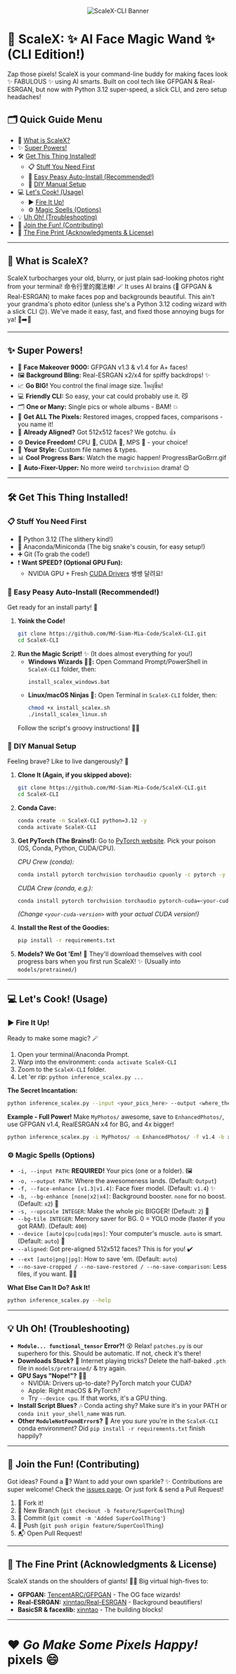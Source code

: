 <p align="center">
  <img src="assets/Banner.png" alt="ScaleX-CLI Banner">
</p>

# 🌟 ScaleX: ✨ AI Face Magic Wand ✨ (CLI Edition!)

Zap those pixels! ScaleX is your command-line buddy for making faces look ✨ FABULOUS ✨ using AI smarts. Built on cool tech like GFPGAN & Real-ESRGAN, but now with Python 3.12 super-speed, a slick CLI, and zero setup headaches!

## 🗂 Quick Guide Menu
- 📖 [What is ScaleX?](#-what-is-scalex)
- ✨ [Super Powers!](#-super-powers)
- 🛠️ [Get This Thing Installed!](#️-get-this-thing-installed)
  - 📋 [Stuff You Need First](#-stuff-you-need-first)
  - 🚀 [Easy Peasy Auto-Install (Recommended!)](#-easy-peasy-auto-install-recommended)
  - 🔩 [DIY Manual Setup](#-diy-manual-setup)
- 💻 [Let's Cook! (Usage)](#️-lets-cook-usage)
  - ▶️ [Fire It Up!](#️-fire-it-up)
  - ⚙️ [Magic Spells (Options)](#️-magic-spells-options)
- 💡 [Uh Oh! (Troubleshooting)](#-uh-oh-troubleshooting)
- 🤝 [Join the Fun! (Contributing)](#-join-the-fun-contributing)
- 📜 [The Fine Print (Acknowledgments & License)](#-the-fine-print-acknowledgments--license)

---

## 📖 What is ScaleX?
ScaleX turbocharges your old, blurry, or just plain sad-looking photos right from your terminal! 命令行里的魔法棒! 🪄 It uses AI brains (🧠 GFPGAN & Real-ESRGAN) to make faces pop and backgrounds beautiful. This ain't your grandma's photo editor (unless she's a Python 3.12 coding wizard with a slick CLI 😉). We've made it easy, fast, and fixed those annoying bugs for ya! 🐞➡️🦋

---

## ✨ Super Powers!
- 🚀 **Face Makeover 9000:** GFPGAN v1.3 & v1.4 for A+ faces!
- 🖼️ **Background Bling:** Real-ESRGAN x2/x4 for spiffy backdrops! ✨
- 📈 **Go BIG!** You control the final image size.  ใหญ่ขึ้น!
- 💻 **Friendly CLI:** So easy, your cat could probably use it. 😼
- 🗂 **One or Many:** Single pics or whole albums - BAM! 💥
- 🎨 **Get ALL The Pixels:** Restored images, cropped faces, comparisons - you name it!
- 🎯 **Already Aligned?** Got 512x512 faces? We gotchu. 👍
- ⚙️ **Device Freedom!** CPU 🐢, CUDA 🚀, MPS 🍎 - your choice!
- 📝 **Your Style:** Custom file names & types.
- 📊 **Cool Progress Bars:** Watch the magic happen!  ProgressBarGoBrrr.gif
- 🔧 **Auto-Fixer-Upper:** No more weird `torchvision` drama! 😌

---

## 🛠️ Get This Thing Installed!
### 📋 Stuff You Need First
- 🐍 Python 3.12 (The slithery kind!)
- 🐉 Anaconda/Miniconda (The big snake's cousin, for easy setup!)
- ➕ Git (To grab the code!)
- ❗ **Want SPEED? (Optional GPU Fun):**
  - NVIDIA GPU + Fresh [CUDA Drivers](https://www.nvidia.com/Download/index.aspx) 쌩쌩 달려요!

### 🚀 Easy Peasy Auto-Install (Recommended!)
Get ready for an install party! 🥳
1.  **Yoink the Code!**
    ```bash
    git clone https://github.com/Md-Siam-Mia-Code/ScaleX-CLI.git
    cd ScaleX-CLI
    ```
2.  **Run the Magic Script!** ✨ (It does almost everything for you!)
    *   **Windows Wizards 🧙‍♂️:**
        Open Command Prompt/PowerShell in `ScaleX-CLI` folder, then:
        ```batch
        install_scalex_windows.bat
        ```
    *   **Linux/macOS Ninjas 🥷:**
        Open Terminal in `ScaleX-CLI` folder, then:
        ```bash
        chmod +x install_scalex.sh
        ./install_scalex_linux.sh
        ```
    Follow the script's groovy instructions! 🕺💃

### 🔩 DIY Manual Setup
Feeling brave? Like to live dangerously? 🤠
1.  **Clone It (Again, if you skipped above):**
    ```bash
    git clone https://github.com/Md-Siam-Mia-Code/ScaleX-CLI.git
    cd ScaleX-CLI
    ```
2.  **Conda Cave:**
    ```bash
    conda create -n ScaleX-CLI python=3.12 -y
    conda activate ScaleX-CLI
    ```
3.  **Get PyTorch (The Brains!):**
    Go to [PyTorch website](https://pytorch.org/get-started/locally/). Pick your poison (OS, Conda, Python, CUDA/CPU).

    *CPU Crew (conda):*
    ```bash
    conda install pytorch torchvision torchaudio cpuonly -c pytorch -y
    ```
    *CUDA Crew (conda, e.g.):*
    ```bash
    conda install pytorch torchvision torchaudio pytorch-cuda=<your-cuda-version> -c pytorch -c nvidia -y
    ```
    _(Change `<your-cuda-version>` with your actual CUDA version!)_

4.  **Install the Rest of the Goodies:**
    ```bash
    pip install -r requirements.txt
    ```
5.  **Models? We Got 'Em!**
    🚀 They'll download themselves with cool progress bars when you first run ScaleX! ✨ (Usually into `models/pretrained/`)

---

## 💻 Let's Cook! (Usage)
### ▶️ Fire It Up!
Ready to make some magic? 🪄
1.  Open your terminal/Anaconda Prompt.
2.  Warp into the environment: `conda activate ScaleX-CLI`
3.  Zoom to the `ScaleX-CLI` folder.
4.  Let 'er rip: `python inference_scalex.py ...`

**The Secret Incantation:**
```bash
python inference_scalex.py --input <your_pics_here> --output <where_the_magic_goes> [MORE_SPELLS]
```

**Example - Full Power!**
Make `MyPhotos/` awesome, save to `EnhancedPhotos/`, use GFPGAN v1.4, RealESRGAN x4 for BG, and 4x bigger!
```bash
python inference_scalex.py -i MyPhotos/ -o EnhancedPhotos/ -f v1.4 -b x4 -s 4
```

### ⚙️ Magic Spells (Options)
*   `-i, --input PATH`: **REQUIRED!** Your pics (one or a folder). 🖼️
*   `-o, --output PATH`: Where the awesomeness lands. (Default: `Output`)
*   `-f, --face-enhance [v1.3|v1.4]`: Face fixer model. (Default: `v1.4`) ✨
*   `-b, --bg-enhance [none|x2|x4]`: Background booster. `none` for no boost. (Default: `x2`) 🌳
*   `-s, --upscale INTEGER`: Make the whole pic BIGGER! (Default: `2`) 🐘
*   `--bg-tile INTEGER`: Memory saver for BG. 0 = YOLO mode (faster if you got RAM). (Default: `400`)
*   `--device [auto|cpu|cuda|mps]`: Your computer's muscle. `auto` is smart. (Default: `auto`) 💪
*   `--aligned`: Got pre-aligned 512x512 faces? This is for you! ✔️
*   `--ext [auto|png|jpg]`: How to save 'em. (Default: `auto`)
*   `--no-save-cropped / --no-save-restored / --no-save-comparison`: Less files, if you want. 🚫💾

**What Else Can It Do? Ask It!**
```bash
python inference_scalex.py --help
```

---

## 💡 Uh Oh! (Troubleshooting)
*   **`Module... functional_tensor` Error?!** 😵
    Relax! `patches.py` is our superhero for this. Should be automatic. If not, check it's there!
*   **Downloads Stuck?** 🐌
    Internet playing tricks? Delete the half-baked `.pth` file in `models/pretrained/` & try again.
*   **GPU Says "Nope!"?** 🙅‍♀️
    *   NVIDIA: Drivers up-to-date? PyTorch match your CUDA?
    *   Apple: Right macOS & PyTorch?
    *   Try `--device cpu`. If that works, it's a GPU thing.
*   **Install Script Blues?** 🎶
    Conda acting shy? Make sure it's in your PATH or `conda init your_shell_name` was run.
*   **Other `ModuleNotFoundError`s?** 🤷
    Are you *sure* you're in the `ScaleX-CLI` conda environment? Did `pip install -r requirements.txt` finish happily?

---

## 🤝 Join the Fun! (Contributing)
Got ideas? Found a 🐛? Want to add your own sparkle? ✨ Contributions are super welcome!
Check the [issues page](https://github.com/Md-Siam-Mia-Code/ScaleX-CLI/issues). Or just fork & send a Pull Request!

1.  🍴 Fork it!
2.  🌿 New Branch (`git checkout -b feature/SuperCoolThing`)
3.  💾 Commit (`git commit -m 'Added SuperCoolThing'`)
4.  🚀 Push (`git push origin feature/SuperCoolThing`)
5.  📬 Open Pull Request!

---

## 📜 The Fine Print (Acknowledgments & License)
ScaleX stands on the shoulders of giants! 🏋️‍♂️ Big virtual high-fives to:
*   **GFPGAN:** [TencentARC/GFPGAN](https://github.com/TencentARC/GFPGAN) - The OG face wizards!
*   **Real-ESRGAN:** [xinntao/Real-ESRGAN](https://github.com/xinntao/Real-ESRGAN) - Background beautifiers!
*   **BasicSR & facexlib:** [xinntao](https://github.com/xinntao) - The building blocks!

---

# ❤️ *Go Make Some Pixels Happy!* pixels 😄
